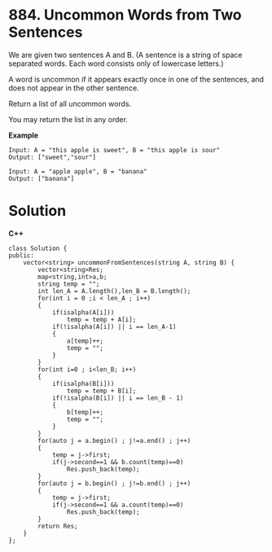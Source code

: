 # 884. Uncommon Words from Two Sentences
We are given two sentences A and B.  (A sentence is a string of space separated words.  Each word consists only of lowercase 
letters.)

A word is uncommon if it appears exactly once in one of the sentences, and does not appear in the other sentence.

Return a list of all uncommon words. 

You may return the list in any order.

**Example**
```
Input: A = "this apple is sweet", B = "this apple is sour"
Output: ["sweet","sour"]

Input: A = "apple apple", B = "banana"
Output: ["banana"]
```

# Solution
**C++**
```
class Solution {
public:
    vector<string> uncommonFromSentences(string A, string B) {
        vector<string>Res;
        map<string,int>a,b;
        string temp = "";
        int len_A = A.length(),len_B = B.length();
        for(int i = 0 ;i < len_A ; i++)
        {
            if(isalpha(A[i]))
                temp = temp + A[i];
            if(!isalpha(A[i]) || i == len_A-1)
            {
                a[temp]++;
                temp = "";
            }
        }
        for(int i=0 ; i<len_B; i++)
        {
            if(isalpha(B[i]))
                temp = temp + B[i];
            if(!isalpha(B[i]) || i == len_B - 1)
            {
                b[temp]++;
                temp = "";
            }
        }
        for(auto j = a.begin() ; j!=a.end() ; j++)
        {
            temp = j->first;
            if(j->second==1 && b.count(temp)==0)
                Res.push_back(temp);
        }
        for(auto j = b.begin() ; j!=b.end() ; j++)
        {
            temp = j->first;
            if(j->second==1 && a.count(temp)==0)
                Res.push_back(temp);
        }
        return Res;
    }
};
```
